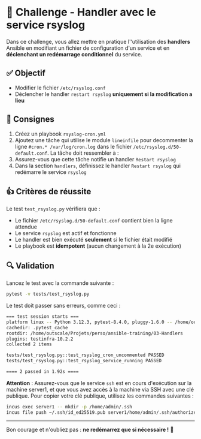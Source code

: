 # 🎯 Challenge - Handler avec le service rsyslog

Dans ce challenge, vous allez mettre en pratique l'‘utilisation des **handlers**
Ansible en modifiant un fichier de configuration d'un service et en
**déclenchant un redémarrage conditionnel** du service.

## ✅ Objectif

* Modifier le fichier `/etc/rsyslog.conf`
* Déclencher le handler `restart rsyslog` **uniquement si la modification a
  lieu**

## 🧹 Consignes

1. Créez un playbook `rsyslog-cron.yml`
2. Ajoutez une tâche qui utilise le module `lineinfile` pour decommenter la ligne
   `#cron.* /var/log/cron.log` dans le fichier `/etc/rsyslog.d/50-default.conf`. La tâche doit
   ressembler à :
3. Assurez-vous que cette tâche notifie un handler `Restart rsyslog`
4. Dans la section `handlers`, définissez le handler `Restart rsyslog` qui
   redémarre le service `rsyslog`

## 👍 Critères de réussite

Le test `test_rsyslog.py` vérifiera que :

* Le fichier `/etc/rsyslog.d/50-default.conf` contient bien la ligne attendue
* Le service `rsyslog` est actif et fonctionne
* Le handler est bien exécuté **seulement** si le fichier était modifié
* Le playbook est **idempotent** (aucun changement à la 2e exécution)

## 🔍 Validation

Lancez le test avec la commande suivante :

```bash
pytest -v tests/test_rsyslog.py
```

Le test doit passer sans erreurs, comme ceci :

```bash
=== test session starts ===
platform linux -- Python 3.12.3, pytest-8.4.0, pluggy-1.6.0 -- /home/outscale/.local/share/pipx/venvs/pytest/bin/python
cachedir: .pytest_cache
rootdir: /home/outscale/Projets/perso/ansible-training/03-Handlers
plugins: testinfra-10.2.2
collected 2 items

tests/test_rsyslog.py::test_rsyslog_cron_uncommented PASSED                                                                                                                                                                                                           [ 50%]
tests/test_rsyslog.py::test_rsyslog_service_running PASSED                                                                                                                                                                                                            [100%]

==== 2 passed in 1.92s ====
```

**Attention** : Assurez-vous que le service `ssh` est en cours d'exécution
sur la machine server1, et que vous avez accès à la machine via SSH avec une clé
publique. Pour copier votre clé publique, utilisez les commandes suivantes :

```bash
incus exec server1 -- mkdir -p /home/admin/.ssh
incus file push ~/.ssh/id_ed25519.pub server1/home/admin/.ssh/authorized_keys
```

---

Bon courage et n'oubliez pas : **ne redémarrez que si nécessaire !** 🧪
